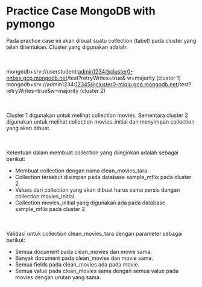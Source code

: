 # Practice Case MongoDB with pymongo
Pada practice case ini akan dibuat suatu collection (tabel) pada cluster yang telah ditentukan. Cluster yang digunakan adalah:

<br><br>
mongodb+srv://userstudent:admin1234@cluster0-nnbxe.gcp.mongodb.net/test?retryWrites=true& w=majority (cluster 1)
mongodb+srv://admin1234:12345@cluster0-miqju.gcp.mongodb.net/test?retryWrites=true&w=majority (cluster 2)

<br><br>
Cluster 1 digunakan untuk melihat collection movies. Sementara cluster 2 digunakan untuk melihat collection movies_initial dan menyimpan collection yang akan dibuat.

<br><br>
Ketentuan dalam membuat collection yang diinginkan adalah sebagai berikut:
- Membuat collection dengan nama clean_movies_tara.
- Collection tersebut disimpan pada database sample_mflix pada cluster 2.
- Values dari collection yang akan dibuat harus sama persis dengan collection movies_initial.
- Collection movies_initial yang digunakan ada pada database sample_mflix pada cluster 2.

<br><br>
Validasi untuk collection clean_movies_tara dengan parameter sebagai berikut:
- Semua document pada clean_movies dan movie sama.
- Banyak document pada clean_movies dan movie sama.
- Semua fields pada clean_movies ada pada movie.
- Semua value pada clean_movies sama dengan semua value pada movies dengan urutan yang sama.
